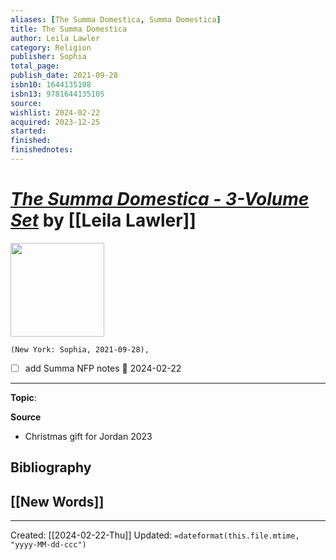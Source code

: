 ```yaml
---
aliases: [The Summa Domestica, Summa Domestica]
title: The Summa Domestica
author: Leila Lawler
category: Religion
publisher: Sophia
total_page: 
publish_date: 2021-09-28
isbn10: 1644135108
isbn13: 9781644135105
source: 
wishlist: 2024-02-22
acquired: 2023-12-25
started: 
finished: 
finishednotes: 
---
```

# *[The Summa Domestica - 3-Volume Set]()* by [[Leila Lawler]]

<img src="http://books.google.com/books/content?id=NwUxzgEACAAJ&printsec=frontcover&img=1&zoom=1&source=gbs_api" width=150>

`(New York: Sophia, 2021-09-28), `

- [ ] add Summa NFP notes 📅 2024-02-22

--- 
**Topic**: 

**Source**
- Christmas gift for Jordan 2023

**Bibliography**
- 
 
**[[New Words]]**
- 

---
Created: [[2024-02-22-Thu]]
Updated: `=dateformat(this.file.mtime, "yyyy-MM-dd-ccc")`
